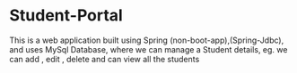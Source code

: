 # Student-Portal
This is a web application built using Spring (non-boot-app),(Spring-Jdbc), and uses MySql Database, where we can manage a Student details, eg. we can add , edit , delete and can view all the students
